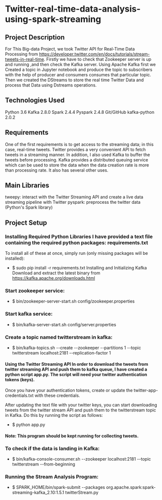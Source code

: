 # Twitter-real-time-data-analysis-using-spark-streaming

## Project Description
For This Big-data Project, we took Twitter API for Real-Time Data Processing from https://developer.twitter.com/en/docs/tutorials/stream-tweets-in-real-time. Firstly we have to check that Zookeeper server is up and running ,and then check the Kafka server. Using Apache Kafka first we Created a topic in Jupyter notebook and produce the topic to subscribers with the help of producer and consumers consumes that particular topic. Then we created the DStreams to store the real time Twitter Data and process that Data using Dstreams operations.

## Technologies Used
Python 3.6
Kafka 2.8.0
Spark 2.4.4
Pyspark 2.4.8
Git/GitHub
kafka-python 2.0.2

## Requirements
One of the first requirements is to get access to the streaming data; in this case, real-time tweets. Twitter provides a very convenient API to fetch tweets in a streaming manner. In addition, I also used Kafka to buffer the tweets before processing. Kafka provides a distributed queuing service which can be used to store the data when the data creation rate is more than processing rate. It also has several other uses.

## Main Libraries
tweepy: interact with the Twitter Streaming API and create a live data streaming pipeline with Twitter
pyspark: preprocess the twitter data (Python's Spark library)

## Project Setup

### Installing Required Python Libraries I have provided a text file containing the required python packages: requirements.txt
To install all of these at once, simply run (only missing packages will be installed):

* $ sudo pip install -r requirements.txt
Installing and Initializing Kafka Download and extract the latest binary from https://kafka.apache.org/downloads.html
### Start zookeeper service:
* $ bin/zookeeper-server-start.sh config/zookeeper.properties
### Start kafka service:
* $ bin/kafka-server-start.sh config/server.properties
### Create a topic named twitterstream in kafka:
* $ bin/kafka-topics.sh --create --zookeeper --partitions 1 --topic twitterstream localhost:2181 --replication-factor 1
#### Using the Twitter Streaming API In order to download the tweets from twitter streaming API and push them to kafka queue, I have created a python script app.py. The script will need your twitter authentication tokens (keys).
Once you have your authentication tokens, create or update the twitter-app-credentials.txt with these credentials.

After updating the text file with your twitter keys, you can start downloading tweets from the twitter stream API and push them to the twitterstream topic in Kafka. Do this by running the script as follows:

* $ python app.py
#### Note: This program should be kept running for collecting tweets.

### To check if the data is landing in Kafka:
* $ bin/kafka-console-consumer.sh --zookeeper localhost:2181 --topic twitterstream --from-beginning
### Running the Stream Analysis Program:
* $ SPARK_HOME/bin/spark-submit --packages org.apache.spark:spark-streaming-kafka_2.10:1.5.1 twitterStream.py
